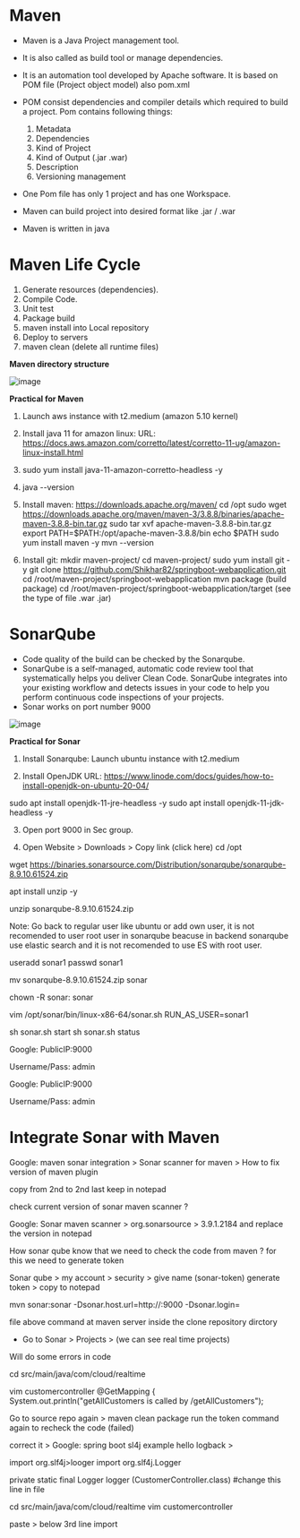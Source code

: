# Maven

* Maven is a Java Project management tool.
* It is also called as build tool or manage dependencies.
* It is an automation tool developed by Apache software. It is based on POM file (Project object model) also pom.xml
* POM consist dependencies and compiler details which required to build a project. Pom contains following things:
  1. Metadata
  2. Dependencies
  3. Kind of Project
  4. Kind of Output (.jar .war)
  5. Description
  6. Versioning management
    
* One Pom file has only 1 project and has one Workspace.
* Maven can build project into desired format like .jar / .war
* Maven is written in java

# Maven Life Cycle

1. Generate resources (dependencies).
2. Compile Code.
3. Unit test
4. Package build
5. maven install into Local repository
6. Deploy to servers
7. maven clean (delete all runtime files)

**Maven directory structure**

![image](https://github.com/sunnyvalechha/CICD-Zero-to-Hero/assets/59471885/69402cbb-601a-447d-865d-a27dff7152d3)

**Practical for Maven**

1. Launch aws instance with t2.medium (amazon 5.10 kernel)

2. Install java 11 for amazon linux: URL: https://docs.aws.amazon.com/corretto/latest/corretto-11-ug/amazon-linux-install.html

3. sudo yum install java-11-amazon-corretto-headless -y

4. java --version

5. Install maven:
   	https://downloads.apache.org/maven/
	cd /opt
	sudo wget https://downloads.apache.org/maven/maven-3/3.8.8/binaries/apache-maven-3.8.8-bin.tar.gz
	sudo tar xvf apache-maven-3.8.8-bin.tar.gz
	export PATH=$PATH:/opt/apache-maven-3.8.8/bin
	echo $PATH
	sudo yum install maven -y
	mvn --version

7. Install git:
	mkdir maven-project/
	cd maven-project/
	sudo yum install git -y
	git clone https://github.com/Shikhar82/springboot-webapplication.git
	cd /root/maven-project/springboot-webapplication
	mvn package (build package)
	cd /root/maven-project/springboot-webapplication/target (see the type of file .war .jar)

# SonarQube

* Code quality of the build can be checked by the Sonarqube.
* SonarQube is a self-managed, automatic code review tool that systematically helps you deliver Clean Code. SonarQube integrates into your existing workflow and detects issues in your code to help you perform continuous code inspections of your projects.
* Sonar works on port number 9000

![image](https://github.com/sunnyvalechha/CICD-Zero-to-Hero/assets/59471885/656f338a-a294-45db-a94b-626d2e57dfb5)

**Practical for Sonar**

1. Install Sonarqube:
	Launch ubuntu instance with t2.medium

2. Install OpenJDK URL: https://www.linode.com/docs/guides/how-to-install-openjdk-on-ubuntu-20-04/

sudo apt install openjdk-11-jre-headless -y
sudo apt install openjdk-11-jdk-headless -y

3. Open port 9000 in Sec group.

4. Open Website > Downloads > Copy link (click here)
   cd /opt

wget https://binaries.sonarsource.com/Distribution/sonarqube/sonarqube-8.9.10.61524.zip

apt install unzip -y

unzip sonarqube-8.9.10.61524.zip

Note: Go back to regular user like ubuntu or add own user, it is not recomended to user root user in sonarqube beacuse in backend sonarqube use elastic search and it is not recomended to use ES with root user.

useradd sonar1
passwd sonar1

mv sonarqube-8.9.10.61524.zip sonar

chown -R sonar: sonar

vim /opt/sonar/bin/linux-x86-64/sonar.sh
RUN_AS_USER=sonar1

sh sonar.sh start
sh sonar.sh status

Google: PublicIP:9000

Username/Pass: admin





Google: PublicIP:9000

Username/Pass: admin

# Integrate Sonar with Maven

Google: maven sonar integration > Sonar scanner for maven > How to fix version of maven plugin

copy from 2nd <plugin> to 2nd last <plugin> keep in notepad

check current version of sonar maven scanner ?

Google: Sonar maven scanner > org.sonarsource > 3.9.1.2184 and replace the version in notepad

How sonar qube know that we need to check the code from maven ?
for this we need to generate token

Sonar qube > my account > security > give name (sonar-token) generate token > copy to notepad

mvn sonar:sonar -Dsonar.host.url=http://<publicIp>:9000 -Dsonar.login=<token of sonar> 

file above command at maven server inside the clone repository dirctory

* Go to Sonar > Projects > (we can see real time projects)

Will do some errors in code

cd src/main/java/com/cloud/realtime

vim customercontroller
@GetMapping {
System.out.println("getAllCustomers is called by /getAllCustomers");

Go to source repo again > maven clean package
run the token command again to recheck the code (failed)

correct it > Google: spring boot sl4j example
hello logback > 

import org.slf4j>looger
import org.slf4j.Logger

private static final Logger logger (CustomerController.class)  #change this line in file

cd src/main/java/com/cloud/realtime
vim customercontroller

paste > below 3rd line import 

